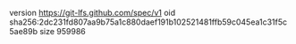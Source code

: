 version https://git-lfs.github.com/spec/v1
oid sha256:2dc231fd807aa9b75a1c880daef191b102521481ffb59c045ea1c31f5c5ae89b
size 959986
